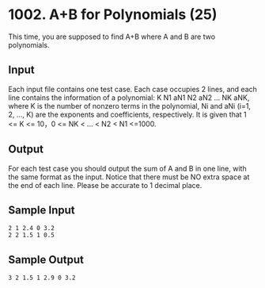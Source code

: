 #  1002. A+B for Polynomials (25)

This time, you are supposed to find A+B where A and B are two polynomials.

## Input

Each input file contains one test case. Each case occupies 2 lines, and each line contains the information of a polynomial: K N1 aN1 N2 aN2 ... NK aNK, where K is the number of nonzero terms in the polynomial, Ni and aNi (i=1, 2, ..., K) are the exponents and coefficients, respectively. It is given that 1 <= K <= 10，0 <= NK < ... < N2 < N1 <=1000.

## Output

For each test case you should output the sum of A and B in one line, with the same format as the input. Notice that there must be NO extra space at the end of each line. Please be accurate to 1 decimal place.

## Sample Input
```
2 1 2.4 0 3.2
2 2 1.5 1 0.5
```
## Sample Output
```
3 2 1.5 1 2.9 0 3.2
```
